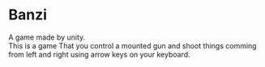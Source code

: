 # Banzi
A game made by unity.
<br>
This is a game That you control a mounted gun and shoot things comming from left and right using arrow keys on your keyboard.

